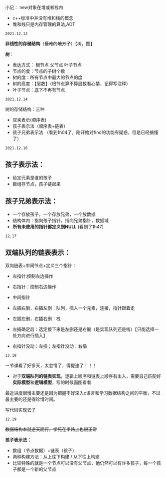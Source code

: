 小记：
new对象在堆或者栈内
- c++标准中并没有堆和栈的概念
- 堆和栈只是内存管理的算法,ADT

```
2021.12.12
```

**非线性的存储结构**（~~最难的地方了~~）【树，图】

**树**：

- 表达方式： 根节点 父节点 叶子节点
- 节点的度：节点的子树个数
- 树的度：所有节点中最大的节点的度
- 树的高度：【层数】（根节点算不算层数看心情，记得写注释）
- 叶子节点：底下不再有节点

```
2021.12.14
```

树的存储结构：三种
- 双亲表示(顺序表)
- 孩子表示法（顺序表+链表）
- 孩子兄弟表示法
（看到1h04了，刚开始对find的功能有疑惑，但是已经搞懂了）

```
2021.12.16
```

## 孩子表示法：
- 给定元素是谁的孩子
- 数组存节点，孩子链起来

## 孩子兄弟表示法：
-  一个存放孩子，一个存放兄弟，一个放数据
-  结构体内：指向孩子指针，指向兄弟指针，数据域
-  **所有未使用的指针都定义到NULL**
(看到了1h47)

```
12.17
```

## 双端队列的链表表示：
双向链表+中间节点+定义三个指针：
- 左指针:控制左边操作
- 右指针：控制右边操作
- 中间指针

- 左插右删，右插左删：队列，插入一个元素，连接，指针跟着走
- 左插左删，右插右删：栈 

- 左插确定后：选定接下来是左删还是右删（是实现队列还是栈）【只能选择一处方向进行插入】

- 右指针没动：左插；左指针没动：右插

```
12.18
```

一节课看了好多天，太怠惰了，得提速了！！！

- 对于**双端队列的链表实现**，逻辑上顺序和链表上顺序有出入，需要自己匹配好**实际模型**和**逻辑模型**，写的时候画图看看

最近进度很慢主要还是因为把握不好深入c语言和学习数据结构之间的平衡，不过最主要的还是得珍惜时间。

写代码实现去了

```
12.19
```

~~数据结构本就逆天而行，学死在半路上也很正常~~

**孩子表示法：**

- 数组（节点数据）+链表（孩子）
- 两种构建方法：从上往下构建 / 从下往上构建
- 比较特殊的就是一个节点可以没有父节点，他仍然可以有许多孩子，每一个孩子都是一个新的父节点